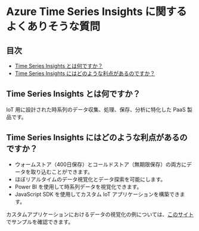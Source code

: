 # Azure Time Series Insights に関するよくありそうな質問

## 目次

- [Time Series Insights とは何ですか？](#q-about)
- [Time Series Insights にはどのような利点があるのですか？](#q-merits)

## <a id="q-about">Time Series Insights とは何ですか？</a>

IoT 用に設計された時系列のデータ収集、処理、保存、分析に特化した PaaS 製品です。


## <a id="q-merits">Time Series Insights にはどのような利点があるのですか？</a>

- ウォームストア（400日保存）とコールドストア（無期限保存）の両方にデータを取り込むことができます。
- ほぼリアルタイムのデータ視覚化とデータ探索を可能にします。
- Power BI を使用して時系列データを視覚化できます。
- JavaScript SDK を使用してカスタム IoT アプリケーションを構築できます。

カスタムアプリケーションにおけるデータの視覚化の例については、[このサイト](https://tsiclientsample.azurewebsites.net/)でサンプルを確認できます。